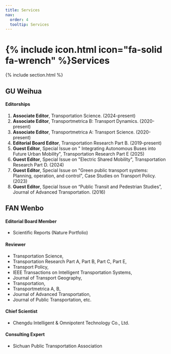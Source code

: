 ```yaml
---
title: Services
nav:
  order: 4
  tooltip: Services
---
```


# {% include icon.html icon="fa-solid fa-wrench" %}Services

{% include section.html %}
## GU Weihua
#### Editorships
1.	**Associate Editor**, Transportation Science. (2024-present)
2.	**Associate Editor**, Transportmetrica B: Transport Dynamics. (2020-present)
3.	**Associate Editor**, Transportmetrica A: Transport Science. (2020-present)
4.	**Editorial Board Editor**, Transportation Research Part B. (2019-present)
5.	**Guest Editor**, Special Issue on " Integrating Autonomous Buses into Future Urban Mobility", Transportation Research Part E (2025)
6.	**Guest Editor**, Special Issue on "Electric Shared Mobility", Transportation Research Part D. (2024)
7.	**Guest Editor**, Special Issue on "Green public transport systems: Planning, operation, and control", Case Studies on Transport Policy. (2023)
8.	**Guest Editor**, Special Issue on “Public Transit and Pedestrian Studies”, Journal of Advanced Transportation. (2016)

## FAN Wenbo
#### Editorial Board Member
- Scientific Reports (Nature Portfolio)

#### Reviewer
- Transportation Science,
- Transportation Research Part A, Part B, Part C, Part E,
- Transport Policy,
- IEEE Transactions on Intelligent Transportation Systems,
- Journal of Transport Geography,
- Transportation,
- Transportmetrica A, B,
- Journal of Advanced Transportation,
- Journal of Public Transportation, etc.

#### Chief Scientist
- Chengdu Intelligent & Omnipotent Technology Co., Ltd.

#### Consulting Expert
- Sichuan Public Transportation Association
